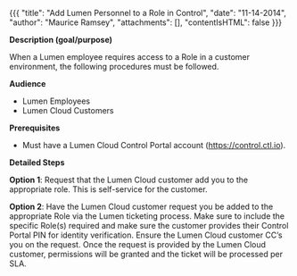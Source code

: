 {{{
  "title": "Add Lumen Personnel to a Role in Control",
  "date": "11-14-2014",
  "author": "Maurice Ramsey",
  "attachments": [],
  "contentIsHTML": false
}}}

**Description (goal/purpose)**

When a Lumen employee requires access to a Role in a customer environment, the following procedures must be followed.

**Audience**

* Lumen Employees
* Lumen Cloud Customers

**Prerequisites**

* Must have a Lumen Cloud Control Portal account (https://control.ctl.io).

**Detailed Steps**

**Option 1**: Request that the Lumen Cloud customer add you to the appropriate role. This is self-service for the customer.

**Option 2**: Have the Lumen Cloud customer request you be added to the appropriate Role via the Lumen ticketing process. Make sure to include the specific Role(s) required and make sure the customer provides their Control Portal PIN for identity verification. Ensure the Lumen Cloud customer CC’s you on the request. Once the request is provided by the Lumen Cloud customer, permissions will be granted and the ticket will be processed per SLA.
